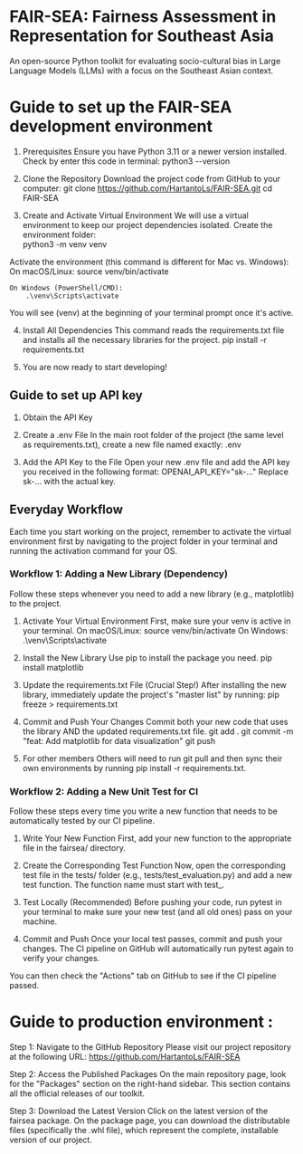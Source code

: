 # FAIR-SEA: Fairness Assessment in Representation for Southeast Asia

An open-source Python toolkit for evaluating socio-cultural bias in Large Language Models (LLMs) with a focus on the Southeast Asian context.

# Guide to set up the FAIR-SEA development environment
1. Prerequisites
Ensure you have Python 3.11 or a newer version installed. Check by enter this code in terminal:
    python3 --version

2. Clone the Repository
Download the project code from GitHub to your computer:
    git clone https://github.com/HartantoLs/FAIR-SEA.git
    cd FAIR-SEA

3. Create and Activate Virtual Environment
We will use a virtual environment to keep our project dependencies isolated.
Create the environment folder:  
    python3 -m venv venv

Activate the environment (this command is different for Mac vs. Windows):
    On macOS/Linux:
        source venv/bin/activate

    On Windows (PowerShell/CMD):
        .\venv\Scripts\activate

You will see (venv) at the beginning of your terminal prompt once it's active.

4. Install All Dependencies
This command reads the requirements.txt file and installs all the necessary libraries for the project.
pip install -r requirements.txt

5. You are now ready to start developing!

## Guide to set up API key
1. Obtain the API Key

2. Create a .env File
In the main root folder of the project (the same level as requirements.txt), create a new file named exactly:
.env

3. Add the API Key to the File
Open your new .env file and add the API key you received in the following format:
    OPENAI_API_KEY="sk-..."
Replace sk-... with the actual key.

## Everyday Workflow
Each time you start working on the project, remember to activate the virtual environment first by navigating to the project folder in your terminal and running the activation command for your OS.

### Workflow 1: Adding a New Library (Dependency)
Follow these steps whenever you need to add a new library (e.g., matplotlib) to the project.

1. Activate Your Virtual Environment
First, make sure your venv is active in your terminal.
    On macOS/Linux: source venv/bin/activate
    On Windows: .\venv\Scripts\activate

2. Install the New Library
Use pip to install the package you need.
    pip install matplotlib

3. Update the requirements.txt File (Crucial Step!)
After installing the new library, immediately update the project's "master list" by running:
    pip freeze > requirements.txt

4. Commit and Push Your Changes
Commit both your new code that uses the library AND the updated requirements.txt file.
    git add .
    git commit -m "feat: Add matplotlib for data visualization"
    git push

5. For other members
Others will need to run git pull and then sync their own environments by running pip install -r requirements.txt.

### Workflow 2: Adding a New Unit Test for CI
Follow these steps every time you write a new function that needs to be automatically tested by our CI pipeline.
1. Write Your New Function
First, add your new function to the appropriate file in the fairsea/ directory.

2. Create the Corresponding Test Function
Now, open the corresponding test file in the tests/ folder (e.g., tests/test_evaluation.py) and add a new test function. The function name must start with test_.

3. Test Locally (Recommended)
Before pushing your code, run pytest in your terminal to make sure your new test (and all old ones) pass on your machine.

4. Commit and Push
Once your local test passes, commit and push your changes. The CI pipeline on GitHub will automatically run pytest again to verify your changes.

You can then check the "Actions" tab on GitHub to see if the CI pipeline passed.

# Guide to production environment : 
Step 1: Navigate to the GitHub Repository
    Please visit our project repository at the following URL:
    https://github.com/HartantoLs/FAIR-SEA

Step 2: Access the Published Packages
    On the main repository page, look for the "Packages" section on the right-hand sidebar. This section contains all the official releases of our toolkit.

Step 3: Download the Latest Version
    Click on the latest version of the fairsea package. On the package page, you can download the distributable files (specifically the .whl file), which represent the complete, installable version of our project.